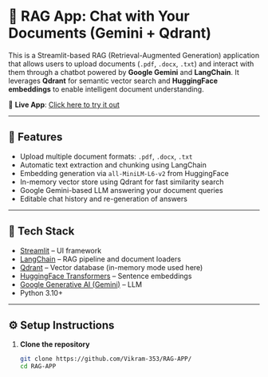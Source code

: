 # 📄 RAG App: Chat with Your Documents (Gemini + Qdrant)

This is a Streamlit-based RAG (Retrieval-Augmented Generation) application that allows users to upload documents (`.pdf`, `.docx`, `.txt`) and interact with them through a chatbot powered by **Google Gemini** and **LangChain**. It leverages **Qdrant** for semantic vector search and **HuggingFace embeddings** to enable intelligent document understanding.

🔗 **Live App**: [Click here to try it out](https://vikram-353-rag-app-rag-kmjgoa.streamlit.app/)

---

## 🚀 Features

- Upload multiple document formats: `.pdf`, `.docx`, `.txt`
- Automatic text extraction and chunking using LangChain
- Embedding generation via `all-MiniLM-L6-v2` from HuggingFace
- In-memory vector store using Qdrant for fast similarity search
- Google Gemini-based LLM answering your document queries
- Editable chat history and re-generation of answers

---

## 🧠 Tech Stack

- [Streamlit](https://streamlit.io/) – UI framework
- [LangChain](https://www.langchain.com/) – RAG pipeline and document loaders
- [Qdrant](https://qdrant.tech/) – Vector database (in-memory mode used here)
- [HuggingFace Transformers](https://huggingface.co/) – Sentence embeddings
- [Google Generative AI (Gemini)](https://ai.google.dev/) – LLM
- Python 3.10+

---

## ⚙️ Setup Instructions

1. **Clone the repository**

   ```bash
   git clone https://github.com/Vikram-353/RAG-APP/
   cd RAG-APP
